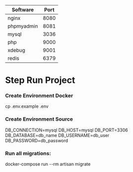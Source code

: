 | Software  | Port |
| --- | --- |
| nginx  | 8080  |
| phpmyadmin  | 8081  |
| mysql  | 3036  |
| php  | 9000  |
| xdebug  | 9001  |
| redis  | 6379  |

# Step Run Project

### Create Environment Docker
cp .env.example .env

### Create Environment Source
DB_CONNECTION=mysql
DB_HOST=mysql
DB_PORT=3306
DB_DATABASE=db_name
DB_USERNAME=db_user
DB_PASSWORD=db_password

### Run all migrations:
docker-compose run --rm artisan migrate